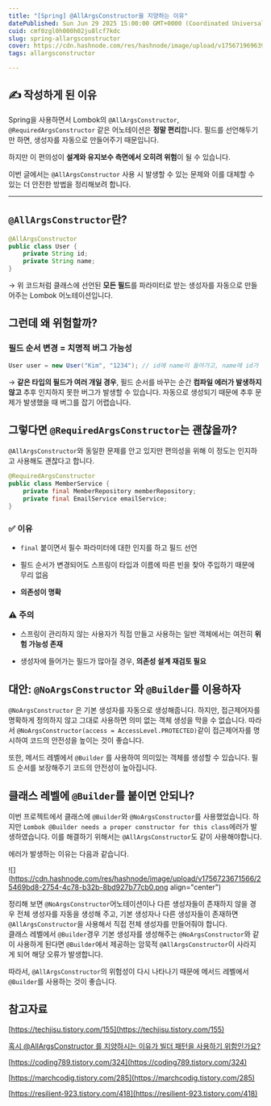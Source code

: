 ```yaml
---
title: "[Spring] @AllArgsConstructor을 지양하는 이유"
datePublished: Sun Jun 29 2025 15:00:00 GMT+0000 (Coordinated Universal Time)
cuid: cmf0zgl0h000h02ju8lcf7kdc
slug: spring-allargsconstructor
cover: https://cdn.hashnode.com/res/hashnode/image/upload/v1756719696393/93403110-517d-4d27-bc2c-4596278850f9.png
tags: allargsconstructor

---
```


## ✍️ 작성하게 된 이유

Spring을 사용하면서 Lombok의 `@AllArgsConstructor`, `@RequiredArgsConstructor` 같은 어노테이션은 **정말 편리**합니다. 필드를 선언해두기만 하면, 생성자를 자동으로 만들어주기 때문입니다.

하지만 이 편의성이 **설계와 유지보수 측면에서 오히려 위험**이 될 수 있습니다.

이번 글에서는 `@AllArgsConstructor` 사용 시 발생할 수 있는 문제와 이를 대체할 수 있는 더 안전한 방법을 정리해보려 합니다.

---

## `@AllArgsConstructor`란?

```java
@AllArgsConstructor
public class User {
    private String id;
    private String name;
}
```

→ 위 코드처럼 클래스에 선언된 **모든 필드**를 파라미터로 받는 생성자를 자동으로 만들어주는 Lombok 어노테이션입니다.

## 그런데 왜 위험할까?

### 필드 순서 변경 = 치명적 버그 가능성

```java
User user = new User("Kim", "1234"); // id에 name이 들어가고, name에 id가 들어감!
```

→ **같은 타입의 필드가 여러 개일 경우**, 필드 순서를 바꾸는 순간 **컴파일 에러가 발생하지 않고** 추후 인지하지 못한 버그가 발생할 수 있습니다. 자동으로 생성되기 때문에 추후 문제가 발생했을 때 버그를 잡기 어렵습니다.

## 그렇다면 `@RequiredArgsConstructor`는 괜찮을까?

`@AllArgsConstructor`와 동일한 문제를 안고 있지만 편의성을 위해 이 정도는 인지하고 사용해도 괜찮다고 합니다.

```java
@RequiredArgsConstructor
public class MemberService {
    private final MemberRepository memberRepository;
    private final EmailService emailService;
}
```

### ✅ 이유

* `final` 붙이면서 필수 파라미터에 대한 인지를 하고 필드 선언
    
* 필드 순서가 변경되어도 스프링이 타입과 이름에 따른 빈을 찾아 주입하기 때문에 무리 없음
    
* **의존성이 명확**
    

### ⚠️ 주의

* 스프링이 관리하지 않는 사용자가 직접 만들고 사용하는 일반 객체에서는 여전히 **위험 가능성 존재**
    
* 생성자에 들어가는 필드가 많아질 경우, **의존성 설계 재검토 필요**
    

## 대안: `@NoArgsConstructor` 와 `@Builder`를 이용하자

`@NoArgsConstructor` 은 기본 생성자를 자동으로 생성해줍니다. 하지만, 접근제어자를 명확하게 정의하지 않고 그대로 사용하면 의미 없는 객체 생성을 막을 수 없습니다. 따라서 `@NoArgsConstructor(access = AccessLevel.PROTECTED)`같이 접근제어자를 명시하여 코드의 안전성을 높이는 것이 좋습니다.

또한, 메서드 레벨에서 `@Builder` 를 사용하여 의미있는 객체를 생성할 수 있습니다. 필드 순서를 보장해주기 코드의 안전성이 높아집니다.

## 클래스 레벨에 `@Builder`를 붙이면 안되나?

이번 프로젝트에서 클래스에 `@Builder`와 `@NoArgsConstructor`를 사용했었습니다. 하지만 `Lombok @Builder needs a proper constructor for this class`에러가 발생하였습니다. 이를 해결하기 위해서는 `@AllArgsConstructor`도 같이 사용해야합니다.

에러가 발생하는 이유는 다음과 같습니다.

![](https://cdn.hashnode.com/res/hashnode/image/upload/v1756723671566/25469bd8-2754-4c78-b32b-8bd927b77cb0.png align="center")

정리해 보면 `@NoArgsConstructor`어노테이션이나 다른 생성자들이 존재하지 않을 경우 전체 생성자를 자동을 생성해 주고, 기본 생성자나 다른 생성자들이 존재하면 `@AllArgsConstructor`을 사용해서 직접 전체 생성자를 만들어줘야 합니다.  
클래스 레벨에서 `@Builder`경우 기본 생성자를 생성해주는 `@NoArgsConstructor`와 같이 사용하게 된다면 `@Builder`에서 제공하는 암묵적 `@AllArgsConstructor`이 사라지게 되어 해당 오류가 발생합니다.

따라서, `@AllArgsConstructor`의 위험성이 다시 나타나기 때문에 메서드 레벨에서 `@Builder`를 사용하는 것이 좋습니다.

## 참고자료

[https://techjisu.tistory.com/155](https://techjisu.tistory.com/155)

[혹시 @AllArgsConstructor 를 지양하시는 이유가 빌더 패턴을 사용하기 위함인가요?](https://www.inflearn.com/community/questions/1179578/%ED%98%B9%EC%8B%9C-allargsconstructor-%EB%A5%BC-%EC%A7%80%EC%96%91%ED%95%98%EC%8B%9C%EB%8A%94-%EC%9D%B4%EC%9C%A0%EA%B0%80-%EB%B9%8C%EB%8D%94-%ED%8C%A8%ED%84%B4%EC%9D%84-%EC%82%AC%EC%9A%A9%ED%95%98%EA%B8%B0-%EC%9C%84%ED%95%A8%EC%9D%B8%EA%B0%80%EC%9A%94?srsltid=AfmBOorpSHhT_ymfi0YEtyZEkpoUhCGFcXsbOB7LgI6TUAfqdib3xUxv)

[https://coding789.tistory.com/324](https://coding789.tistory.com/324)

[https://marchcodig.tistory.com/285](https://marchcodig.tistory.com/285)

[https://resilient-923.tistory.com/418](https://resilient-923.tistory.com/418)